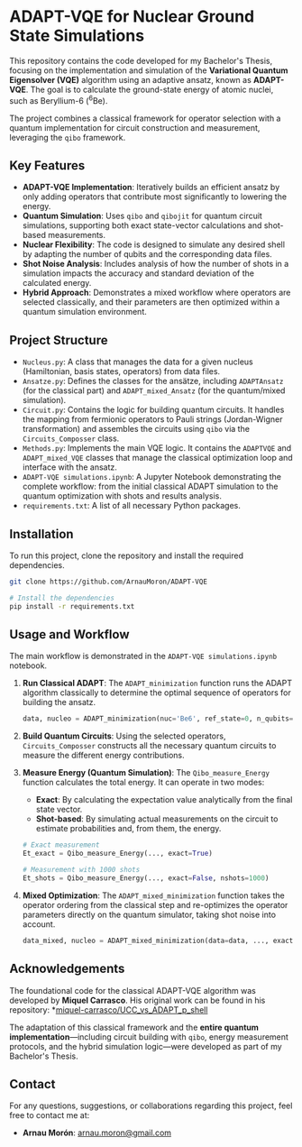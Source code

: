# ADAPT-VQE for Nuclear Ground State Simulations

This repository contains the code developed for my Bachelor's Thesis, focusing on the implementation and simulation of the **Variational Quantum Eigensolver (VQE)** algorithm using an adaptive ansatz, known as **ADAPT-VQE**. The goal is to calculate the ground-state energy of atomic nuclei, such as Beryllium-6 ($^6$Be).

The project combines a classical framework for operator selection with a quantum implementation for circuit construction and measurement, leveraging the `qibo` framework.

## Key Features

* **ADAPT-VQE Implementation**: Iteratively builds an efficient ansatz by only adding operators that contribute most significantly to lowering the energy.
* **Quantum Simulation**: Uses `qibo` and `qibojit` for quantum circuit simulations, supporting both exact state-vector calculations and shot-based measurements.
* **Nuclear Flexibility**: The code is designed to simulate any desired shell by adapting the number of qubits and the corresponding data files.
* **Shot Noise Analysis**: Includes analysis of how the number of shots in a simulation impacts the accuracy and standard deviation of the calculated energy.
* **Hybrid Approach**: Demonstrates a mixed workflow where operators are selected classically, and their parameters are then optimized within a quantum simulation environment.

## Project Structure

* `Nucleus.py`: A class that manages the data for a given nucleus (Hamiltonian, basis states, operators) from data files.
* `Ansatze.py`: Defines the classes for the ansätze, including `ADAPTAnsatz` (for the classical part) and `ADAPT_mixed_Ansatz` (for the quantum/mixed simulation).
* `Circuit.py`: Contains the logic for building quantum circuits. It handles the mapping from fermionic operators to Pauli strings (Jordan-Wigner transformation) and assembles the circuits using `qibo` via the `Circuits_Composser` class.
* `Methods.py`: Implements the main VQE logic. It contains the `ADAPTVQE` and `ADAPT_mixed_VQE` classes that manage the classical optimization loop and interface with the ansatz.
* `ADAPT-VQE simulations.ipynb`: A Jupyter Notebook demonstrating the complete workflow: from the initial classical ADAPT simulation to the quantum optimization with shots and results analysis.
* `requirements.txt`: A list of all necessary Python packages.

## Installation

To run this project, clone the repository and install the required dependencies.

```bash
git clone https://github.com/ArnauMoron/ADAPT-VQE

# Install the dependencies
pip install -r requirements.txt

```

## Usage and Workflow

The main workflow is demonstrated in the `ADAPT-VQE simulations.ipynb` notebook.

1. **Run Classical ADAPT**: The `ADAPT_minimization` function runs the ADAPT algorithm classically to determine the optimal sequence of operators for building the ansatz.

    ```python
    data, nucleo = ADAPT_minimization(nuc='Be6', ref_state=0, n_qubits=6, max_layers=3)
    ```

2. **Build Quantum Circuits**: Using the selected operators, `Circuits_Composser` constructs all the necessary quantum circuits to measure the different energy contributions.

3. **Measure Energy (Quantum Simulation)**: The `Qibo_measure_Energy` function calculates the total energy. It can operate in two modes:
    * **Exact**: By calculating the expectation value analytically from the final state vector.
    * **Shot-based**: By simulating actual measurements on the circuit to estimate probabilities and, from them, the energy.

    ```python
    # Exact measurement
    Et_exact = Qibo_measure_Energy(..., exact=True)

    # Measurement with 1000 shots
    Et_shots = Qibo_measure_Energy(..., exact=False, nshots=1000)
    ```

4. **Mixed Optimization**: The `ADAPT_mixed_minimization` function takes the operator ordering from the classical step and re-optimizes the operator parameters directly on the quantum simulator, taking shot noise into account.

    ```python
    data_mixed, nucleo = ADAPT_mixed_minimization(data=data, ..., exact=False, nshots=1000)
    ```

## Acknowledgements

The foundational code for the classical ADAPT-VQE algorithm was developed by **Miquel Carrasco**. His original work can be found in his repository:
*[miquel-carrasco/UCC_vs_ADAPT_p_shell](https://github.com/miquel-carrasco/UCC_vs_ADAPT_p_shell)

The adaptation of this classical framework and the **entire quantum implementation**—including circuit building with `qibo`, energy measurement protocols, and the hybrid simulation logic—were developed as part of my Bachelor's Thesis.

## Contact

For any questions, suggestions, or collaborations regarding this project, feel free to contact me at:

* **Arnau Morón**: [arnau.moron@gmail.com](mailto:arnau.moron@gmail.com)
